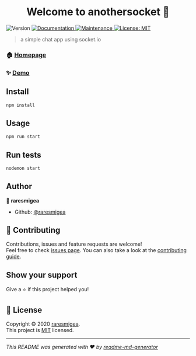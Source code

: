 <h1 align="center">Welcome to anothersocket 👋</h1>
<p>
  <img alt="Version" src="https://img.shields.io/badge/version-1.0.0-blue.svg?cacheSeconds=2592000" />
  <a href="https://github.com/raresmigea/anotherSocket#readme" target="_blank">
    <img alt="Documentation" src="https://img.shields.io/badge/documentation-yes-brightgreen.svg" />
  </a>
  <a href="https://github.com/raresmigea/anotherSocket/graphs/commit-activity" target="_blank">
    <img alt="Maintenance" src="https://img.shields.io/badge/Maintained%3F-yes-green.svg" />
  </a>
  <a href="https://github.com/raresmigea/anotherSocket/blob/master/LICENSE" target="_blank">
    <img alt="License: MIT" src="https://img.shields.io/github/license/raresmigea/anothersocket" />
  </a>
</p>

> a simple chat app using socket.io

### 🏠 [Homepage](https://github.com/raresmigea/anotherSocket#readme)

### ✨ [Demo](localhost:4000)

## Install

```sh
npm install
```

## Usage

```sh
npm run start
```

## Run tests

```sh
nodemon start
```

## Author

👤 **raresmigea**

* Github: [@raresmigea](https://github.com/raresmigea)

## 🤝 Contributing

Contributions, issues and feature requests are welcome!<br />Feel free to check [issues page](https://github.com/raresmigea/anotherSocket/issues). You can also take a look at the [contributing guide](https://github.com/raresmigea/anotherSocket/blob/master/CONTRIBUTING.md).

## Show your support

Give a ⭐️ if this project helped you!

## 📝 License

Copyright © 2020 [raresmigea](https://github.com/raresmigea).<br />
This project is [MIT](https://github.com/raresmigea/anotherSocket/blob/master/LICENSE) licensed.

***
_This README was generated with ❤️ by [readme-md-generator](https://github.com/kefranabg/readme-md-generator)_